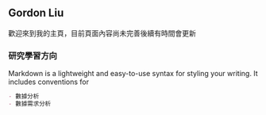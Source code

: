 ## Gordon Liu

歡迎來到我的主頁，目前頁面內容尚未完善後續有時間會更新

### 研究學習方向

Markdown is a lightweight and easy-to-use syntax for styling your writing. It includes conventions for

```markdown
- 數據分析
- 數據需求分析
```
